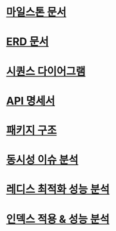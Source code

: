 
# [마일스톤 문서](https://github.com/rhsehfm33/parade/blob/main/MILESTONE.md)

# [ERD 문서](https://github.com/rhsehfm33/parade/blob/main/ERD.md)

# [시퀀스 다이어그램](https://github.com/rhsehfm33/parade/blob/main/SEQUENCE.md)

# [API 명세서](https://docs.google.com/spreadsheets/d/1e3kk1NFDIKOH9-aFPyLq_YYVukhtUDrGrpxJ1n_lxkQ/edit?gid=0#gid=0)

# [패키지 구조](https://github.com/rhsehfm33/parade/blob/main/PACKAGE_STRUCTURE.md)

# [동시성 이슈 분석](https://sleeping-cat.tistory.com/27)

# [레디스 최적화 성능 분석](https://sleeping-cat.tistory.com/28)

# [인덱스 적용 & 성능 분석](https://sleeping-cat.tistory.com/29)